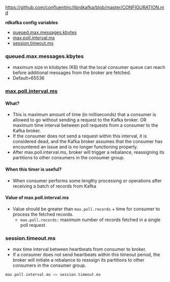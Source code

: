 https://github.com/confluentinc/librdkafka/blob/master/CONFIGURATION.md

**rdkafka config variables**
- [queued.max.messages.kbytes](#qmm)
- [max.poll.interval.ms](mpim)
- [session.timeout.ms](stm)

<a name=qmm></a>
### queued.max.messages.kbytes
- maximum size in kilobytes (KB) that the local consumer queue can reach before additional messages from the broker are fetched.
- Default=65536

<a name=mpim></a>
### [max.poll.interval.ms](https://github.com/confluentinc/librdkafka/blob/master/CONFIGURATION.md)
#### What?
- This is maximum amount of time (in milliseconds) that a consumer is allowed to go without sending a request to the Kafka broker. OR  maximum time interval between poll requests from a consumer to the Kafka broker.
- If the consumer does not send a request within this interval, it is considered dead, and the Kafka broker assumes that the consumer has encountered an issue and is no longer functioning properly.
- After max.poll.interval.ms, broker will trigger a rebalance, reassigning its partitions to other consumers in the consumer group.
#### When this timer is useful?
- When consumer performs some lengthy processing or operations after receiving a batch of records from Kafka
#### Value of max.poll.interval.ms
- Value should be greater than `max.poll.records` + time for consumer to process the fetched records.
  - `max.poll.records:` maximum number of records fetched in a single poll request

<a name=stm></a>
### session.timeout.ms
- max time interval between heartbeats from consumer to broker.
- If a consumer does not send heartbeats within this timeout period, the broker will initiate a rebalance to reassign its partitions to other consumers in the consumer group.
```c
max.poll.interval.ms <= session.timeout.ms
```
